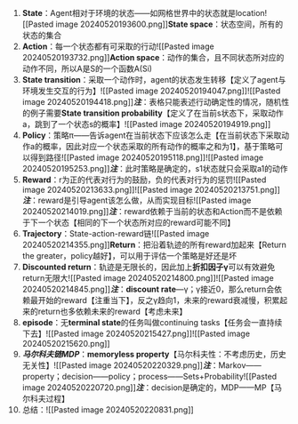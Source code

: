 1. **State**：Agent相对于环境的状态——如网格世界中的状态就是location![[Pasted image 20240520193600.png]]**State space**：状态空间，所有的状态的集合
3. **Action**：每一个状态都有可采取的行动![[Pasted image 20240520193732.png]]**Action space**：动作的集合，且不同状态所对应的动作不同，所以A是S的一个函数A(Si)
4. **State transition**：采取一个动作时，agent的状态发生转移【定义了agent与环境发生交互的行为】![[Pasted image 20240520194047.png]]![[Pasted image 20240520194418.png]]***注***：表格只能表述行动确定性的情况，随机性的例子需要**State transition probability**【定义了在当前s状态下，采取动作a，跳到了一个状态s的概率】![[Pasted image 20240520194919.png]]
5. **Policy**：策略π——告诉agent在当前状态下应该怎么走【在当前状态下采取动作a的概率，因此对应一个状态采取的所有动作的概率之和为1】，基于策略可以得到路径![[Pasted image 20240520195118.png]]![[Pasted image 20240520195253.png]]***注***：此时策略是确定的，s1状态就只会采取a1的动作
6. **Reward**：r为正的代表对行为的鼓励，负的代表对行为的惩罚![[Pasted image 20240520213633.png]]![[Pasted image 20240520213751.png]]***注***：reward是引导agent该怎么做，从而实现目标![[Pasted image 20240520214019.png]]***注***：reward依赖于当前的状态和Action而不是依赖于下一个状态【相同的下一个状态所对应的reward可能不同】
7. **Trajectory**：State-action-reward链![[Pasted image 20240520214355.png]]**Return**：把沿着轨迹的所有reward加起来【Return the greater，policy越好】，可以用于评估一个策略是好还是坏
8. **Discounted return**：轨迹是无限长的，因此加上**折扣因子γ**可以有效避免return无限大![[Pasted image 20240520214800.png]]![[Pasted image 20240520214845.png]]***注***：**discount rate**—γ；γ接近0，那么return会依赖最开始的reward【注重当下】，反之γ趋向1，未来的reward衰减慢，积累起来的return也多依赖未来的reward【考虑未来】
9. **episode**：无**terminal state**的任务叫做continuing tasks【任务会一直持续下去】![[Pasted image 20240520215427.png]]![[Pasted image 20240520215620.png]]
10. ***马尔科夫链MDP***：**memoryless property**【马尔科夫性：不考虑历史，历史无关性】![[Pasted image 20240520220329.png]]***注***：Markov——property；decision——policy；process——Sets+Probability![[Pasted image 20240520220720.png]]***注***：decision是确定的，MDP——MP【马尔科夫过程】
11. 总结：![[Pasted image 20240520220831.png]]